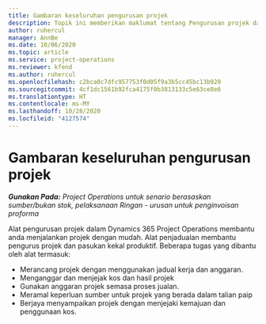 ```yaml
---
title: Gambaran keseluruhan pengurusan projek
description: Topik ini memberikan maklumat tentang Pengurusan projek dalam Dynamics 365 Project Operations.
author: ruhercul
manager: AnnBe
ms.date: 10/06/2020
ms.topic: article
ms.service: project-operations
ms.reviewer: kfend
ms.author: ruhercul
ms.openlocfilehash: c2bca0c7dfc957753f0d05f9a3b5cc45bc13b920
ms.sourcegitcommit: 4cf1dc1561b92fca4175f0b3813133c5e63ce8e6
ms.translationtype: HT
ms.contentlocale: ms-MY
ms.lasthandoff: 10/28/2020
ms.locfileid: "4127574"
---
```

# <a name="project-management-overview"></a>Gambaran keseluruhan pengurusan projek

_**Gunakan Pada:** Project Operations untuk senario berasaskan sumber/bukan stok, pelaksanaan Ringan - urusan untuk penginvoisan proforma_

Alat pengurusan projek dalam Dynamics 365 Project Operations membantu anda menjalankan projek dengan mudah. Alat penjadualan membantu pengurus projek dan pasukan kekal produktif. Beberapa tugas yang dibantu oleh alat termasuk:

- Merancang projek dengan menggunakan jadual kerja dan anggaran.
- Menganggar dan menjejak kos dan hasil projek
- Gunakan anggaran projek semasa proses jualan.
- Meramal keperluan sumber untuk projek yang berada dalam talian paip
- Berjaya menyampaikan projek dengan menjejaki kemajuan dan penggunaan kos.
